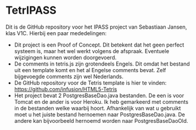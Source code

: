 # TetrIPASS

Dit is de GitHub repository voor het IPASS project van Sebastiaan Jansen, klas V1C.
Hierbij een paar mededelingen:
  * Dit project is een Proof of Concept. Dit betekent dat het geen perfect systeem is, maar het wel werkt volgens de afspraak. Eventuele wijzigingen kunnen worden doorgevoerd.
  * De comments in tetris.js zijn grotendeels Engels. Dit omdat het bestand uit een template komt en het al Engelse comments bevat. Zelf bijgevoegde comments zijn wel Nederlands.
  * De GitHub repository voor de Tetris template is hier te vinden: https://github.com/infusion/HTML5-Tetris
  * Het project bevat 2 PostgresBaseDao.java bestanden. De een is voor Tomcat en de ander is voor Heroku. Ik heb gemarkeerd met comments in de bestanden welke waarbij hoort. Afhankelijk van wat u gebruikt moet u het juiste bestand hernoemen naar PostgresBaseDao.java. De andere kan bijvoorbeeld hernoemd worden naar PostgresBaseDaoOld.
